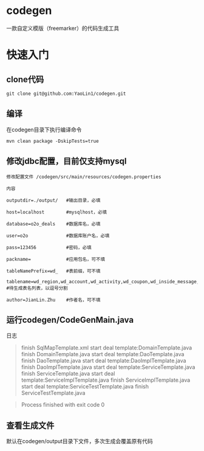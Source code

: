 # codegen
一款自定义模版（freemarker）的代码生成工具

# 快速入门

## clone代码

````
git clone git@github.com:YaoLin1/codegen.git
````

## 编译

在codegen目录下执行编译命令

````
mvn clean package -DskipTests=true
````

## 修改jdbc配置，目前仅支持mysql

````
修改配置文件 /codegen/src/main/resources/codegen.properties

内容

outputdir=./output/   #输出目录，必填

host=localhost        #mysqlhost，必填

database=o2o_deals    #数据库名，必填

user=o2o              #数据库账户名，必填

pass=123456           #密码，必填

packname=             #应用包名，可不填

tableNamePrefix=wd_   #表前缀，可不填

tablename=wd_region,wd_account,wd_activity,wd_coupon,wd_inside_message,wd_shop,wd_ticket #待生成表名列表，以逗号分割

author=JianLin.Zhu    #作者名，可不填

````
## 运行codegen/CodeGenMain.java 

日志


>finish SqlMapTemplate.xml
start deal template:DomainTemplate.java
finish DomainTemplate.java
start deal template:DaoTemplate.java
finish DaoTemplate.java
start deal template:DaoImplTemplate.java
finish DaoImplTemplate.java
start deal template:ServiceTemplate.java
finish ServiceTemplate.java
start deal template:ServiceImplTemplate.java
finish ServiceImplTemplate.java
start deal template:ServiceTestTemplate.java
finish ServiceTestTemplate.java

>Process finished with exit code 0

## 查看生成文件
默认在codegen/output目录下文件，多次生成会覆盖原有代码
